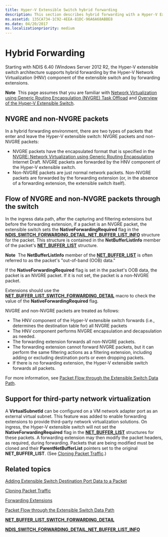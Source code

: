 ```yaml
---
title: Hyper-V Extensible Switch hybrid forwarding
description: This section describes hybrid forwarding with a Hyper-V Extensible Switch
ms.assetid: 135CA734-1C92-4EEA-81DC-96A6A68ABBE8
ms.date: 04/20/2017
ms.localizationpriority: medium
---
```


# Hybrid Forwarding


Starting with NDIS 6.40 (Windows Server 2012 R2, the Hyper-V extensible switch architecture supports hybrid forwarding by the Hyper-V Network Virtualization (HNV) component of the extensible switch and by forwarding extensions.

**Note**  This page assumes that you are familiar with [Network Virtualization using Generic Routing Encapsulation (NVGRE) Task Offload](network-virtualization-using-generic-routing-encapsulation--nvgre--task-offload.md) and [Overview of the Hyper-V Extensible Switch](overview-of-the-hyper-v-extensible-switch.md).

 

## NVGRE and non-NVGRE packets


In a hybrid forwarding environment, there are two types of packets that enter and leave the Hyper-V extensible switch: NVGRE packets and non-NVGRE packets:

-   NVGRE packets have the encapsulated format that is specified in the [NVGRE: Network Virtualization using Generic Routing Encapsulation](http://ietfreport.isoc.org/idref/draft-sridharan-virtualization-nvgre/) Internet Draft. NVGRE packets are forwarded by the HNV component of the Hyper-V extensible switch.
-   Non-NVGRE packets are just normal network packets. Non-NVGRE packets are forwarded by the forwarding extension (or, in the absence of a forwarding extension, the extensible switch itself).

## Flow of NVGRE and non-NVGRE packets through the switch


In the ingress data path, after the capturing and filtering extensions but before the forwarding extension, if a packet is an NVGRE packet, the extensible switch sets the **NativeForwardingRequired** flag in the [**NDIS\_SWITCH\_FORWARDING\_DETAIL\_NET\_BUFFER\_LIST\_INFO**](https://msdn.microsoft.com/library/windows/hardware/hh598211) structure for the packet. This structure is contained in the **NetBufferListInfo** member of the packet's [**NET\_BUFFER\_LIST**](https://msdn.microsoft.com/library/windows/hardware/ff568388) structure.

**Note**  The **NetBufferListInfo** member of the [**NET\_BUFFER\_LIST**](https://msdn.microsoft.com/library/windows/hardware/ff568388) is often referred to as the packet's "out-of-band (OOB) data."

 

If the **NativeForwardingRequired** flag is set in the packet's OOB data, the packet is an NVGRE packet. If it is not set, the packet is a non-NVGRE packet.

Extensions should use the [**NET\_BUFFER\_LIST\_SWITCH\_FORWARDING\_DETAIL**](https://msdn.microsoft.com/library/windows/hardware/hh598259) macro to check the value of the **NativeForwardingRequired** flag.

NVGRE and non-NVGRE packets are treated as follows:

-   The HNV component of the Hyper-V extensible switch forwards (i.e., determines the destination table for) all NVGRE packets
-   The HNV component performs NVGRE encapsulation and decapsulation as needed.
-   The forwarding extension forwards all non-NVGRE packets.
-   The forwarding extension cannot forward NVGRE packets, but it can perform the same filtering actions as a filtering extension, including adding or excluding destination ports or even dropping packets.
-   If there is no forwarding extension, the Hyper-V extensible switch forwards all packets.

For more information, see [Packet Flow through the Extensible Switch Data Path](packet-flow-through-the-extensible-switch-data-path.md).

## Support for third-party network virtualization


A **VirtualSubnetId** can be configured on a VM network adapter port as an external virtual subnet. This feature was added to enable forwarding extensions to provide third-party network virtualization solutions. On ingress, the Hyper-V extensible switch will not set the **NativeForwardingRequired** flag in the [**NET\_BUFFER\_LIST**](https://msdn.microsoft.com/library/windows/hardware/ff568388) structures for these packets. A forwarding extension may then modify the packet headers, as required, during forwarding. Packets that are being modified must be cloned and their **ParentNetBufferList** pointers set to the original **NET\_BUFFER\_LIST**. (See [Cloning Packet Traffic](cloning-or-duplicating-packet-traffic.md).)

## Related topics


[Adding Extensible Switch Destination Port Data to a Packet](adding-extensible-switch-destination-port-data-to-a-packet.md)

[Cloning Packet Traffic](cloning-or-duplicating-packet-traffic.md)

[Forwarding Extensions](forwarding-extensions.md)

[Packet Flow through the Extensible Switch Data Path](packet-flow-through-the-extensible-switch-data-path.md)

[**NET\_BUFFER\_LIST\_SWITCH\_FORWARDING\_DETAIL**](https://msdn.microsoft.com/library/windows/hardware/hh598259)

[**NDIS\_SWITCH\_FORWARDING\_DETAIL\_NET\_BUFFER\_LIST\_INFO**](https://msdn.microsoft.com/library/windows/hardware/hh598211)

 

 







